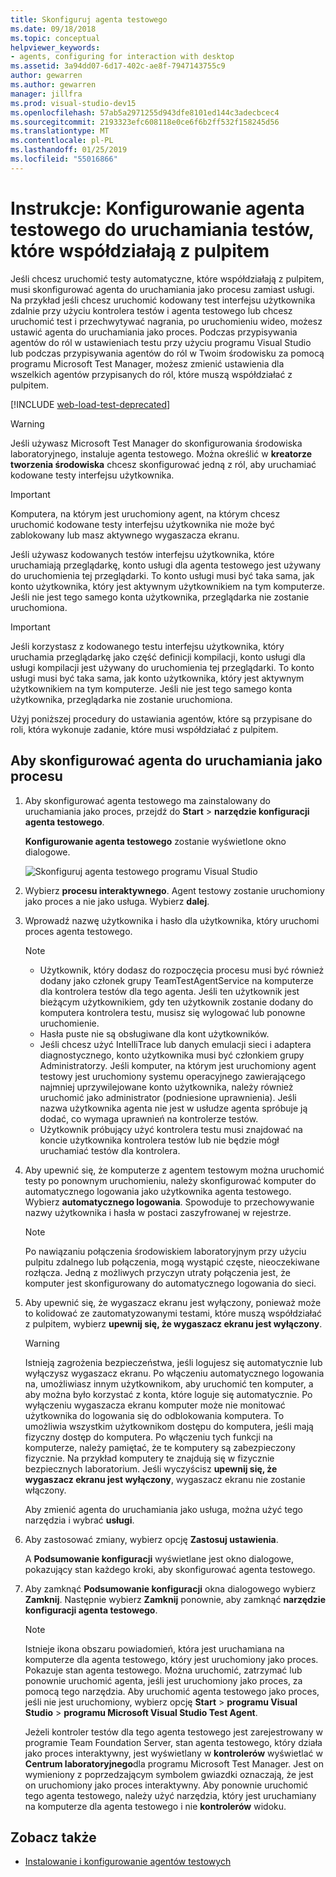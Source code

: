 ```yaml
---
title: Skonfiguruj agenta testowego
ms.date: 09/18/2018
ms.topic: conceptual
helpviewer_keywords:
- agents, configuring for interaction with desktop
ms.assetid: 3a94dd07-6d17-402c-ae8f-7947143755c9
author: gewarren
ms.author: gewarren
manager: jillfra
ms.prod: visual-studio-dev15
ms.openlocfilehash: 57ab5a2971255d943dfe8101ed144c3adecbcec4
ms.sourcegitcommit: 2193323efc608118e0ce6f6b2ff532f158245d56
ms.translationtype: MT
ms.contentlocale: pl-PL
ms.lasthandoff: 01/25/2019
ms.locfileid: "55016866"
---
```

# <a name="how-to-set-up-your-test-agent-to-run-tests-that-interact-with-the-desktop"></a>Instrukcje: Konfigurowanie agenta testowego do uruchamiania testów, które współdziałają z pulpitem

Jeśli chcesz uruchomić testy automatyczne, które współdziałają z pulpitem, musi skonfigurować agenta do uruchamiania jako procesu zamiast usługi. Na przykład jeśli chcesz uruchomić kodowany test interfejsu użytkownika zdalnie przy użyciu kontrolera testów i agenta testowego lub chcesz uruchomić test i przechwytywać nagrania, po uruchomieniu wideo, możesz ustawić agenta do uruchamiania jako proces. Podczas przypisywania agentów do ról w ustawieniach testu przy użyciu programu Visual Studio lub podczas przypisywania agentów do ról w Twoim środowisku za pomocą programu Microsoft Test Manager, możesz zmienić ustawienia dla wszelkich agentów przypisanych do ról, które muszą współdziałać z pulpitem.

[!INCLUDE [web-load-test-deprecated](includes/web-load-test-deprecated.md)]

> [!WARNING]
> Jeśli używasz Microsoft Test Manager do skonfigurowania środowiska laboratoryjnego, instaluje agenta testowego. Można określić w **kreatorze tworzenia środowiska** chcesz skonfigurować jedną z ról, aby uruchamiać kodowane testy interfejsu użytkownika.

> [!IMPORTANT]
> Komputera, na którym jest uruchomiony agent, na którym chcesz uruchomić kodowane testy interfejsu użytkownika nie może być zablokowany lub masz aktywnego wygaszacza ekranu.

Jeśli używasz kodowanych testów interfejsu użytkownika, które uruchamiają przeglądarkę, konto usługi dla agenta testowego jest używany do uruchomienia tej przeglądarki. To konto usługi musi być taka sama, jak konto użytkownika, który jest aktywnym użytkownikiem na tym komputerze. Jeśli nie jest tego samego konta użytkownika, przeglądarka nie zostanie uruchomiona.

> [!IMPORTANT]
> Jeśli korzystasz z kodowanego testu interfejsu użytkownika, który uruchamia przeglądarkę jako część definicji kompilacji, konto usługi dla usługi kompilacji jest używany do uruchomienia tej przeglądarki. To konto usługi musi być taka sama, jak konto użytkownika, który jest aktywnym użytkownikiem na tym komputerze. Jeśli nie jest tego samego konta użytkownika, przeglądarka nie zostanie uruchomiona.

Użyj poniższej procedury do ustawiania agentów, które są przypisane do roli, która wykonuje zadanie, które musi współdziałać z pulpitem.

## <a name="to-set-up-an-agent-to-run-as-a-process"></a>Aby skonfigurować agenta do uruchamiania jako procesu

1. Aby skonfigurować agenta testowego ma zainstalowany do uruchamiania jako proces, przejdź do **Start** > **narzędzie konfiguracji agenta testowego**.

   **Konfigurowanie agenta testowego** zostanie wyświetlone okno dialogowe.

   ![Skonfiguruj agenta testowego programu Visual Studio](media/configure-test-agent.png)

2. Wybierz **procesu interaktywnego**. Agent testowy zostanie uruchomiony jako proces a nie jako usługa. Wybierz **dalej**.

3. Wprowadź nazwę użytkownika i hasło dla użytkownika, który uruchomi proces agenta testowego.

   > [!NOTE]
   > - Użytkownik, który dodasz do rozpoczęcia procesu musi być również dodany jako członek grupy TeamTestAgentService na komputerze dla kontrolera testów dla tego agenta. Jeśli ten użytkownik jest bieżącym użytkownikiem, gdy ten użytkownik zostanie dodany do komputera kontrolera testu, musisz się wylogować lub ponowne uruchomienie.
   > - Hasła puste nie są obsługiwane dla kont użytkowników.
   > - Jeśli chcesz użyć IntelliTrace lub danych emulacji sieci i adaptera diagnostycznego, konto użytkownika musi być członkiem grupy Administratorzy. Jeśli komputer, na którym jest uruchomiony agent testowy jest uruchomiony systemu operacyjnego zawierającego najmniej uprzywilejowane konto użytkownika, należy również uruchomić jako administrator (podniesione uprawnienia). Jeśli nazwa użytkownika agenta nie jest w usłudze agenta spróbuje ją dodać, co wymaga uprawnień na kontrolerze testów.
   > - Użytkownik próbujący użyć kontrolera testu musi znajdować na koncie użytkownika kontrolera testów lub nie będzie mógł uruchamiać testów dla kontrolera.

4. Aby upewnić się, że komputerze z agentem testowym można uruchomić testy po ponownym uruchomieniu, należy skonfigurować komputer do automatycznego logowania jako użytkownika agenta testowego. Wybierz **automatycznego logowania**. Spowoduje to przechowywanie nazwy użytkownika i hasła w postaci zaszyfrowanej w rejestrze.

   > [!NOTE]
   > Po nawiązaniu połączenia środowiskiem laboratoryjnym przy użyciu pulpitu zdalnego lub połączenia, mogą wystąpić częste, nieoczekiwane rozłącza. Jedną z możliwych przyczyn utraty połączenia jest, że komputer jest skonfigurowany do automatycznego logowania do sieci.

5. Aby upewnić się, że wygaszacz ekranu jest wyłączony, ponieważ może to kolidować ze zautomatyzowanymi testami, które muszą współdziałać z pulpitem, wybierz **upewnij się, że wygaszacz ekranu jest wyłączony**.

   > [!WARNING]
   > Istnieją zagrożenia bezpieczeństwa, jeśli logujesz się automatycznie lub wyłączysz wygaszacz ekranu. Po włączeniu automatycznego logowania na, umożliwiasz innym użytkownikom, aby uruchomić ten komputer, a aby można było korzystać z konta, które loguje się automatycznie. Po wyłączeniu wygaszacza ekranu komputer może nie monitować użytkownika do logowania się do odblokowania komputera. To umożliwia wszystkim użytkownikom dostępu do komputera, jeśli mają fizyczny dostęp do komputera. Po włączeniu tych funkcji na komputerze, należy pamiętać, że te komputery są zabezpieczony fizycznie. Na przykład komputery te znajdują się w fizycznie bezpiecznych laboratorium. Jeśli wyczyścisz **upewnij się, że wygaszacz ekranu jest wyłączony**, wygaszacz ekranu nie zostanie włączony.

   Aby zmienić agenta do uruchamiania jako usługa, można użyć tego narzędzia i wybrać **usługi**.

6. Aby zastosować zmiany, wybierz opcję **Zastosuj ustawienia**.

   A **Podsumowanie konfiguracji** wyświetlane jest okno dialogowe, pokazujący stan każdego kroki, aby skonfigurować agenta testowego.

7. Aby zamknąć **Podsumowanie konfiguracji** okna dialogowego wybierz **Zamknij**. Następnie wybierz **Zamknij** ponownie, aby zamknąć **narzędzie konfiguracji agenta testowego**.

   > [!NOTE]
   > Istnieje ikona obszaru powiadomień, która jest uruchamiana na komputerze dla agenta testowego, który jest uruchomiony jako proces. Pokazuje stan agenta testowego. Można uruchomić, zatrzymać lub ponownie uruchomić agenta, jeśli jest uruchomiony jako proces, za pomocą tego narzędzia. Aby uruchomić agenta testowego jako proces, jeśli nie jest uruchomiony, wybierz opcję **Start** > **programu Visual Studio** > **programu Microsoft Visual Studio Test Agent**.

   Jeżeli kontroler testów dla tego agenta testowego jest zarejestrowany w programie Team Foundation Server, stan agenta testowego, który działa jako proces interaktywny, jest wyświetlany w **kontrolerów** wyświetlać w **Centrum laboratoryjnego**dla programu Microsoft Test Manager. Jest on wymieniony z poprzedzającym symbolem gwiazdki oznaczają, że jest on uruchomiony jako proces interaktywny. Aby ponownie uruchomić tego agenta testowego, należy użyć narzędzia, który jest uruchamiany na komputerze dla agenta testowego i nie **kontrolerów** widoku.

## <a name="see-also"></a>Zobacz także

- [Instalowanie i konfigurowanie agentów testowych](../test/lab-management/install-configure-test-agents.md)
